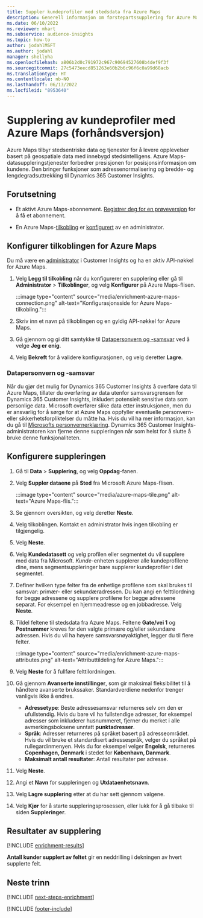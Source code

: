 ```yaml
---
title: Suppler kundeprofiler med stedsdata fra Azure Maps
description: Generell informasjon om førstepartssupplering for Azure Maps.
ms.date: 06/10/2022
ms.reviewer: mhart
ms.subservice: audience-insights
ms.topic: how-to
author: jodahlMSFT
ms.author: jodahl
manager: shellyha
ms.openlocfilehash: a806b2d0c791972c967c90694527608b4def9f3f
ms.sourcegitcommit: 27c5473eecd851263e60b2b6c96f6c0a99d68acb
ms.translationtype: HT
ms.contentlocale: nb-NO
ms.lasthandoff: 06/13/2022
ms.locfileid: "8953640"
---
```

# <a name="enrichment-of-customer-profiles-with-azure-maps-preview"></a>Supplering av kundeprofiler med Azure Maps (forhåndsversjon)

Azure Maps tilbyr stedsentriske data og tjenester for å levere opplevelser basert på geospatiale data med innebygd stedsintelligens. Azure Maps-datasuppleringstjenester forbedrer presisjonen for posisjonsinformasjon om kundene. Den bringer funksjoner som adressenormalisering og bredde- og lengdegradsuttrekking til Dynamics 365 Customer Insights.

## <a name="prerequisites"></a>Forutsetning

- Et aktivt Azure Maps-abonnement. [Registrer deg for en prøveversjon](https://azure.microsoft.com/services/azure-maps/) for å få et abonnement.

- En Azure Maps-[tilkobling](connections.md) er [konfigurert](#configure-the-connection-for-azure-maps) av en administrator.

## <a name="configure-the-connection-for-azure-maps"></a>Konfigurer tilkoblingen for Azure Maps

Du må være en [administrator](permissions.md#admin) i Customer Insights og ha en aktiv API-nøkkel for Azure Maps.

1. Velg **Legg til tilkobling** når du konfigurerer en supplering eller gå til **Administrator** > **Tilkoblinger**, og velg **Konfigurer** på Azure Maps-flisen.

   :::image type="content" source="media/enrichment-azure-maps-connection.png" alt-text="Konfigurasjonsside for Azure Maps-tilkobling.":::

1. Skriv inn et navn på tilkoblingen og en gyldig API-nøkkel for Azure Maps.

1. Gå gjennom og gi ditt samtykke til [Datapersonvern og -samsvar](#data-privacy-and-compliance) ved å velge **Jeg er enig**.

1. Velg **Bekreft** for å validere konfigurasjonen, og velg deretter **Lagre**.

### <a name="data-privacy-and-compliance"></a>Datapersonvern og -samsvar

Når du gjør det mulig for Dynamics 365 Customer Insights å overføre data til Azure Maps, tillater du overføring av data utenfor samsvarsgrensen for Dynamics 365 Customer Insights, inkludert potensielt sensitive data som personlige data. Microsoft overfører slike data etter instruksjonen, men du er ansvarlig for å sørge for at Azure Maps oppfyller eventuelle personvern- eller sikkerhetsforpliktelser du måtte ha. Hvis du vil ha mer informasjon, kan du gå til [Microsofts personvernerklæring](https://go.microsoft.com/fwlink/?linkid=396732).
Dynamics 365 Customer Insights-administratoren kan fjerne denne suppleringen når som helst for å slutte å bruke denne funksjonaliteten.

## <a name="configure-the-enrichment"></a>Konfigurere suppleringen

1. Gå til **Data** > **Supplering**, og velg **Oppdag**-fanen.

1. Velg **Suppler dataene** på **Sted** fra Microsoft Azure Maps-flisen.

   :::image type="content" source="media/azure-maps-tile.png" alt-text="Azure Maps-flis.":::

1. Se gjennom oversikten, og velg deretter **Neste**.

1. Velg tilkoblingen. Kontakt en administrator hvis ingen tilkobling er tilgjengelig.

1. Velg **Neste**.

1. Velg **Kundedatasett** og velg profilen eller segmentet du vil supplere med data fra Microsoft. *Kunde*-enheten supplerer alle kundeprofilene dine, mens segmentsuppleringer bare supplerer kundeprofiler i det segmentet.

1. Definer hvilken type felter fra de enhetlige profilene som skal brukes til samsvar: primær- eller sekundæradressen. Du kan angi en felttilordning for begge adressene og supplere profilene for begge adressene separat. For eksempel en hjemmeadresse og en jobbadresse. Velg **Neste**.

1. Tildel feltene til stedsdata fra Azure Maps. Feltene **Gate/vei 1** og **Postnummer** kreves for den valgte primære og/eller sekundære adressen. Hvis du vil ha høyere samsvarsnøyaktighet, legger du til flere felter.

   :::image type="content" source="media/enrichment-azure-maps-attributes.png" alt-text="Attributtildeling for Azure Maps.":::

1. Velg **Neste** for å fullføre felttilordningen.

1. Gå gjennom **Avanserte innstillinger**, som gir maksimal fleksibilitet til å håndtere avanserte brukssaker. Standardverdiene nedenfor trenger vanligvis ikke å endres.

   - **Adressetype**: Beste adressesamsvar returneres selv om den er ufullstendig. Hvis du bare vil ha fullstendige adresser, for eksempel adresser som inkluderer husnummeret, fjerner du merket i alle avmerkingsboksene unntatt **punktadresser**.
   - **Språk**: Adresser returneres på språket basert på adresseområdet. Hvis du vil bruke et standardisert adressespråk, velger du språket på rullegardinmenyen. Hvis du for eksempel velger **Engelsk**, returneres **Copenhagen, Denmark** i stedet for **København, Danmark**.
   - **Maksimalt antall resultater**: Antall resultater per adresse.

1. Velg **Neste**.

1. Angi et **Navn** for suppleringen og **Utdataenhetsnavn**.

1. Velg **Lagre supplering** etter at du har sett gjennom valgene.

1. Velg **Kjør** for å starte suppleringsprosessen, eller lukk for å gå tilbake til siden **Suppleringer**.

## <a name="enrichment-results"></a>Resultater av supplering

[!INCLUDE [enrichment-results](includes/enrichment-results.md)]

**Antall kunder supplert av feltet** gir en neddrilling i dekningen av hvert supplerte felt.

## <a name="next-steps"></a>Neste trinn

[!INCLUDE [next-steps-enrichment](includes/next-steps-enrichment.md)]

[!INCLUDE [footer-include](includes/footer-banner.md)]
